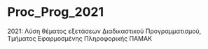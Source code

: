 # Proc_Prog_2021
2021: Λύση θέματος εξετάσεων Διαδικαστικού Προγραμματισμού, Τμήματος Εφαρμοσμένης Πληροφορικής ΠΑΜΑΚ 
